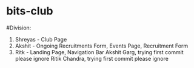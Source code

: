 # bits-club
#Division:
1. Shreyas - Club Page
2. Akshit - Ongoing Recruitments Form, Events Page, Recruitment Form
3. Ritk - Landing Page, Navigation Bar
Akshit Garg, trying first commit please ignore
Ritik Chandra, trying first commit please ignore
